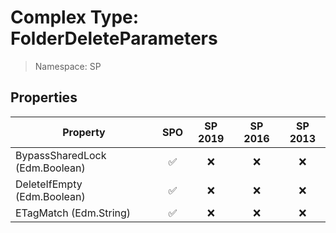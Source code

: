 # Complex Type: FolderDeleteParameters

> Namespace: SP

## Properties

Property | SPO | SP 2019 | SP 2016 | SP 2013
----------|:---:|:-------:|:-------:|:-------:
BypassSharedLock (Edm.Boolean) | ✅ | ❌ | ❌ | ❌
DeleteIfEmpty (Edm.Boolean) | ✅ | ❌ | ❌ | ❌
ETagMatch (Edm.String) | ✅ | ❌ | ❌ | ❌